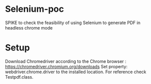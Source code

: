 # Selenium-poc
SPIKE to check the feasibility of using Selenium to generate PDF in headless chrome mode

# Setup
Download Chromedriver according to the Chrome browser : https://chromedriver.chromium.org/downloads
Set property: webdriver.chrome.driver to the installed location. For reference check Testpdf.class.  

